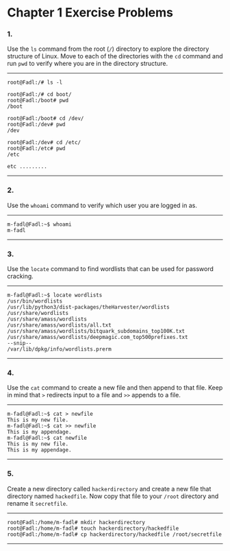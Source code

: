 # Chapter 1 Exercise Problems

### 1.

Use the `ls` command from the root (`/`) directory to explore the directory structure of Linux. Move to each of the directories with the `cd` command and run `pwd` to verify where you are in the directory structure.

---

```shell
root@Fadl:/# ls -l

root@Fadl:/# cd boot/
root@Fadl:/boot# pwd
/boot

root@Fadl:/boot# cd /dev/
root@Fadl:/dev# pwd
/dev

root@Fadl:/dev# cd /etc/
root@Fadl:/etc# pwd
/etc

etc .........
```

---

### 2.

Use the `whoami` command to verify which user you are logged in as.

---

```shell
m-fadl@Fadl:~$ whoami
m-fadl
```

---

### 3.

Use the `locate` command to find wordlists that can be used for password cracking.

---

```shell
m-fadl@Fadl:~$ locate wordlists
/usr/bin/wordlists
/usr/lib/python3/dist-packages/theHarvester/wordlists
/usr/share/wordlists
/usr/share/amass/wordlists
/usr/share/amass/wordlists/all.txt
/usr/share/amass/wordlists/bitquark_subdomains_top100K.txt
/usr/share/amass/wordlists/deepmagic.com_top500prefixes.txt
--snip--
/var/lib/dpkg/info/wordlists.prerm
```

---

### 4.

Use the `cat` command to create a new file and then append to that file. Keep in mind that `>` redirects input to a file and `>>` appends to a file.

---

```shell
m-fadl@Fadl:~$ cat > newfile
This is my new file.
m-fadl@Fadl:~$ cat >> newfile
This is my appendage.
m-fadl@Fadl:~$ cat newfile
This is my new file.
This is my appendage.
```

---

### 5.

Create a new directory called `hackerdirectory` and create a new file that directory named `hackedfile`. Now copy that file to your `/root` directory and rename it `secretfile`.

---

```shell
root@Fadl:/home/m-fadl# mkdir hackerdirectory
root@Fadl:/home/m-fadl# touch hackerdirectory/hackedfile
root@Fadl:/home/m-fadl# cp hackerdirectory/hackedfile /root/secretfile
```

---
